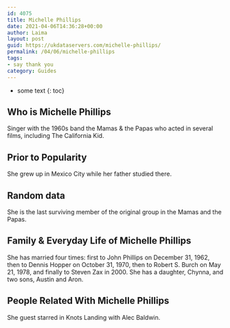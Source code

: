 ```yaml
---
id: 4075
title: Michelle Phillips
date: 2021-04-06T14:36:28+00:00
author: Laima
layout: post
guid: https://ukdataservers.com/michelle-phillips/
permalink: /04/06/michelle-phillips
tags:
- say thank you
category: Guides
---
```


* some text
{: toc}


## Who is Michelle Phillips
                  
                  
                  
Singer with the 1960s band the Mamas & the Papas who acted in several films, including The California Kid.
                  
              
            
              
            
                
                
                
## Prior to Popularity
                  
                  
                  
She grew up in Mexico City while her father studied there.
                  
              
            
              
            
                
                
                
## Random data
                  
                  
                  
She is the last surviving member of the original group in the Mamas and the Papas.
                  
              
            
              
            
                
                
                
## Family & Everyday Life of Michelle Phillips
                  
                  
                  
She has married four times: first to John Phillips on December 31, 1962, then to Dennis Hopper on October 31, 1970, then to Robert S. Burch on May 21, 1978, and finally to Steven Zax in 2000. She has a daughter, Chynna, and two sons, Austin and Aron.
                  
              
            
              
            
                
                
                
## People Related With Michelle Phillips
                  
                  
                  
She guest starred in Knots Landing with Alec Baldwin.
                  
              
            
              
            
                
              
            
              
              
            
            
              
            
          
          
          